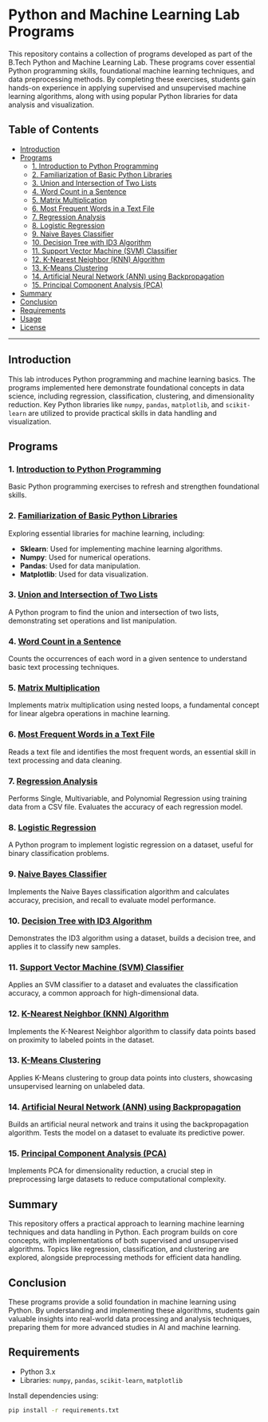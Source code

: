 # Python and Machine Learning Lab Programs

This repository contains a collection of programs developed as part of the B.Tech Python and Machine Learning Lab. These programs cover essential Python programming skills, foundational machine learning techniques, and data preprocessing methods. By completing these exercises, students gain hands-on experience in applying supervised and unsupervised machine learning algorithms, along with using popular Python libraries for data analysis and visualization.

## Table of Contents
- [Introduction](#introduction)
- [Programs](#programs)
  - [1. Introduction to Python Programming](#1-introduction-to-python-programming)
  - [2. Familiarization of Basic Python Libraries](#2-familiarization-of-basic-python-libraries)
  - [3. Union and Intersection of Two Lists](#3-union-and-intersection-of-two-lists)
  - [4. Word Count in a Sentence](#4-word-count-in-a-sentence)
  - [5. Matrix Multiplication](#5-matrix-multiplication)
  - [6. Most Frequent Words in a Text File](#6-most-frequent-words-in-a-text-file)
  - [7. Regression Analysis](#7-regression-analysis)
  - [8. Logistic Regression](#8-logistic-regression)
  - [9. Naive Bayes Classifier](#9-naive-bayes-classifier)
  - [10. Decision Tree with ID3 Algorithm](#10-decision-tree-with-id3-algorithm)
  - [11. Support Vector Machine (SVM) Classifier](#11-support-vector-machine-svm-classifier)
  - [12. K-Nearest Neighbor (KNN) Algorithm](#12-k-nearest-neighbor-knn-algorithm)
  - [13. K-Means Clustering](#13-k-means-clustering)
  - [14. Artificial Neural Network (ANN) using Backpropagation](#14-artificial-neural-network-ann-using-backpropagation)
  - [15. Principal Component Analysis (PCA)](#15-principal-component-analysis-pca)
- [Summary](#summary)
- [Conclusion](#conclusion)
- [Requirements](#requirements)
- [Usage](#usage)
- [License](#license)

---

## Introduction
This lab introduces Python programming and machine learning basics. The programs implemented here demonstrate foundational concepts in data science, including regression, classification, clustering, and dimensionality reduction. Key Python libraries like `numpy`, `pandas`, `matplotlib`, and `scikit-learn` are utilized to provide practical skills in data handling and visualization.

## Programs

### 1. [Introduction to Python Programming](path/to/introduction_to_python_programming.py)
Basic Python programming exercises to refresh and strengthen foundational skills.

### 2. [Familiarization of Basic Python Libraries](path/to/familiarize_python_libraries.py)
Exploring essential libraries for machine learning, including:
- **Sklearn**: Used for implementing machine learning algorithms.
- **Numpy**: Used for numerical operations.
- **Pandas**: Used for data manipulation.
- **Matplotlib**: Used for data visualization.

### 3. [Union and Intersection of Two Lists](path/to/union_intersection.py)
A Python program to find the union and intersection of two lists, demonstrating set operations and list manipulation.

### 4. [Word Count in a Sentence](path/to/word_count.py)
Counts the occurrences of each word in a given sentence to understand basic text processing techniques.

### 5. [Matrix Multiplication](path/to/matrix_multiplication.py)
Implements matrix multiplication using nested loops, a fundamental concept for linear algebra operations in machine learning.

### 6. [Most Frequent Words in a Text File](path/to/frequent_words.py)
Reads a text file and identifies the most frequent words, an essential skill in text processing and data cleaning.

### 7. [Regression Analysis](path/to/regression_analysis.py)
Performs Single, Multivariable, and Polynomial Regression using training data from a CSV file. Evaluates the accuracy of each regression model.

### 8. [Logistic Regression](path/to/logistic_regression.py)
A Python program to implement logistic regression on a dataset, useful for binary classification problems.

### 9. [Naive Bayes Classifier](path/to/naive_bayes.py)
Implements the Naive Bayes classification algorithm and calculates accuracy, precision, and recall to evaluate model performance.

### 10. [Decision Tree with ID3 Algorithm](path/to/decision_tree_id3.py)
Demonstrates the ID3 algorithm using a dataset, builds a decision tree, and applies it to classify new samples.

### 11. [Support Vector Machine (SVM) Classifier](path/to/svm_classifier.py)
Applies an SVM classifier to a dataset and evaluates the classification accuracy, a common approach for high-dimensional data.

### 12. [K-Nearest Neighbor (KNN) Algorithm](path/to/knn.py)
Implements the K-Nearest Neighbor algorithm to classify data points based on proximity to labeled points in the dataset.

### 13. [K-Means Clustering](path/to/k_means_clustering.py)
Applies K-Means clustering to group data points into clusters, showcasing unsupervised learning on unlabeled data.

### 14. [Artificial Neural Network (ANN) using Backpropagation](path/to/ann_backpropagation.py)
Builds an artificial neural network and trains it using the backpropagation algorithm. Tests the model on a dataset to evaluate its predictive power.

### 15. [Principal Component Analysis (PCA)](path/to/pca.py)
Implements PCA for dimensionality reduction, a crucial step in preprocessing large datasets to reduce computational complexity.

## Summary
This repository offers a practical approach to learning machine learning techniques and data handling in Python. Each program builds on core concepts, with implementations of both supervised and unsupervised algorithms. Topics like regression, classification, and clustering are explored, alongside preprocessing methods for efficient data handling.

## Conclusion
These programs provide a solid foundation in machine learning using Python. By understanding and implementing these algorithms, students gain valuable insights into real-world data processing and analysis techniques, preparing them for more advanced studies in AI and machine learning.

## Requirements
- Python 3.x
- Libraries: `numpy`, `pandas`, `scikit-learn`, `matplotlib`

Install dependencies using:
```bash
pip install -r requirements.txt
